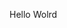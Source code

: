 Hello Wolrd











































































































































































































































































































































































































































































































































































































































































































































































































































































































































































































































































































































































































































































































































































































































































































































































































































































































































































































































































































































































































































































































































































































































































































































































































































































































































































































































































































































































































































































































































































































































































































































































































































































































































































































































































































































































































































































































































































































































































































































































































































































































































































































































































































































































































































































































































































































































































































































































































































































































